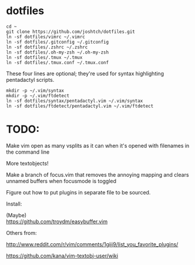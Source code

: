 dotfiles
========

    cd ~
    git clone https://github.com/joshtch/dotfiles.git
    ln -sf dotfiles/vimrc ~/.vimrc
    ln -sf dotfiles/.gitconfig ~/.gitconfig
    ln -sf dotfiles/.zshrc ~/.zshrc
    ln -sf dotfiles/.oh-my-zsh ~/.oh-my-zsh
    ln -sf dotfiles/.tmux ~/.tmux
    ln -sf dotfiles/.tmux.conf ~/.tmux.conf

These four lines are optional; they're used for syntax highlighting
pentadactyl scripts.

    mkdir -p ~/.vim/syntax
    mkdir -p ~/.vim/ftdetect
    ln -sf dotfiles/syntax/pentadactyl.vim ~/.vim/syntax
    ln -sf dotfiles/ftdetect/pentadactyl.vim ~/.vim/ftdetect

TODO:
=====

Make vim open as many vsplits as it can when it's opened with filenames in the
 command line

More textobjects!

Make a branch of focus.vim that removes the annoying mapping and clears
 unnamed buffers when focusmode is toggled

Figure out how to put plugins in separate file to be sourced.

Install:

(Maybe)  
https://github.com/troydm/easybuffer.vim

Others from:

http://www.reddit.com/r/vim/comments/1giij9/list_you_favorite_plugins/

https://github.com/kana/vim-textobj-user/wiki
